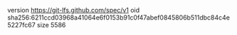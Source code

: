 version https://git-lfs.github.com/spec/v1
oid sha256:6211ccd03968a41064e6f0153b91c0f47abef0845806b511dbc84c4e5227fc67
size 5586
